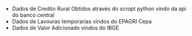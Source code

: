- Dados de Credito Rural Obtidos através do scropt python vindo da api do banco central
- Dados de Lavouras temporarias vindos do EPAGRI Cepa
- Dados de Valor Adicionado vindos do IBGE